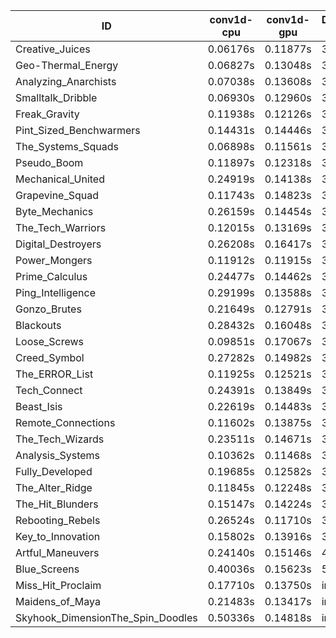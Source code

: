 |ID|conv1d-cpu|conv1d-gpu|DWSPConv2D-gpu|gemm-gpu|avg|
|-|-|-|-|-|-|
|Creative_Juices|0.06176s|0.11877s|3.11791s|1.87942s|1.29446s|
|Geo-Thermal_Energy|0.06827s|0.13048s|3.16643s|1.87431s|1.30987s|
|Analyzing_Anarchists|0.07038s|0.13608s|3.08912s|1.95623s|1.31295s|
|Smalltalk_Dribble|0.06930s|0.12960s|3.13645s|1.91853s|1.31347s|
|Freak_Gravity|0.11938s|0.12126s|3.14812s|1.91938s|1.32704s|
|Pint_Sized_Benchwarmers|0.14431s|0.14446s|3.13895s|1.91926s|1.33675s|
|The_Systems_Squads|0.06898s|0.11561s|3.14965s|2.02192s|1.33904s|
|Pseudo_Boom|0.11897s|0.12318s|3.14536s|1.97201s|1.33988s|
|Mechanical_United|0.24919s|0.14138s|3.06690s|1.91738s|1.34371s|
|Grapevine_Squad|0.11743s|0.14823s|3.14668s|1.97698s|1.34733s|
|Byte_Mechanics|0.26159s|0.14454s|3.10056s|1.92335s|1.35751s|
|The_Tech_Warriors|0.12015s|0.13169s|3.24656s|1.95630s|1.36367s|
|Digital_Destroyers|0.26208s|0.16417s|3.10416s|1.93011s|1.36513s|
|Power_Mongers|0.11912s|0.11915s|3.33452s|1.93885s|1.37791s|
|Prime_Calculus|0.24477s|0.14462s|3.18086s|1.96088s|1.38278s|
|Ping_Intelligence|0.29199s|0.13588s|3.20498s|1.90543s|1.38457s|
|Gonzo_Brutes|0.21649s|0.12791s|3.26430s|1.96222s|1.39273s|
|Blackouts|0.28432s|0.16048s|3.08635s|2.04279s|1.39349s|
|Loose_Screws|0.09851s|0.17067s|3.17958s|2.15914s|1.40197s|
|Creed_Symbol|0.27282s|0.14982s|3.10477s|2.09844s|1.40646s|
|The_ERROR_List|0.11925s|0.12521s|3.33980s|2.07312s|1.41435s|
|Tech_Connect|0.24391s|0.13849s|3.24691s|2.03628s|1.41640s|
|Beast_Isis|0.22619s|0.14483s|3.21591s|2.11220s|1.42478s|
|Remote_Connections|0.11602s|0.13875s|3.35536s|2.09978s|1.42748s|
|The_Tech_Wizards|0.23511s|0.14671s|3.22266s|2.13626s|1.43518s|
|Analysis_Systems|0.10362s|0.11468s|3.55872s|1.99452s|1.44288s|
|Fully_Developed|0.19685s|0.12582s|3.08952s|2.40343s|1.45391s|
|The_Alter_Ridge|0.11845s|0.12248s|3.74034s|2.18454s|1.54145s|
|The_Hit_Blunders|0.15147s|0.14224s|3.11629s|2.78012s|1.54753s|
|Rebooting_Rebels|0.26524s|0.11710s|3.15042s|2.66837s|1.55028s|
|Key_to_Innovation|0.15802s|0.13916s|3.29794s|2.66263s|1.56444s|
|Artful_Maneuvers|0.24140s|0.15146s|4.03031s|2.75045s|1.79340s|
|Blue_Screens|0.40036s|0.15623s|5.26687s|2.66368s|2.12179s|
|Miss_Hit_Proclaim|0.17710s|0.13750s|infs|infs|infs|
|Maidens_of_Maya|0.21483s|0.13417s|infs|infs|infs|
|Skyhook_DimensionThe_Spin_Doodles|0.50336s|0.14818s|infs|infs|infs|
